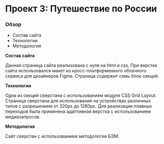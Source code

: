 # Проект 3: Путешествие по России

### Обзор
* Состав сайта
* Технологии
* Методология 

**Состав сайта**

Данная страница сайта реализована с нуля на html и css. 
При верстке сайта использовался макет из кросс-платформенного 
облачного сервиса для дизайнеров Figma.
Страница  содержит семь блок секций.

**Технологии**

Одна из секций сверстана с использованием модуля CSS Grid Layout. 
Страница  сверстана для использования на устройствах различных типов
с разрешением от 320px до 1280px. Для реализации плавных переходов 
была применена адаптивная верстка с использованием медиазапросов.

**Методология**

Сайт сверстан с использованием методологии БЭМ.
